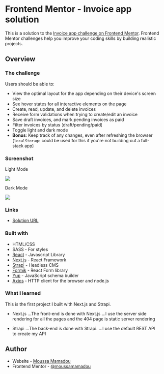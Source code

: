 # Frontend Mentor - Invoice app solution

This is a solution to the [Invoice app challenge on Frontend Mentor](https://www.frontendmentor.io/challenges/invoice-app-i7KaLTQjl). Frontend Mentor challenges help you improve your coding skills by building realistic projects. 

## Overview

### The challenge

Users should be able to:

- View the optimal layout for the app depending on their device's screen size
- See hover states for all interactive elements on the page
- Create, read, update, and delete invoices
- Receive form validations when trying to create/edit an invoice
- Save draft invoices, and mark pending invoices as paid
- Filter invoices by status (draft/pending/paid)
- Toggle light and dark mode
- **Bonus**: Keep track of any changes, even after refreshing the browser (`localStorage` could be used for this if you're not building out a full-stack app)

### Screenshot

  Light Mode

![](./public/screenshot-invoice-app-light.png)

  Dark Mode

![](./public/screenshot-invoice-app-dark.png)

### Links

- [Solution URL](https://invoice-app-moussa.vercel.app/)

### Built with

- HTML/CSS 
- SASS - For styles
- [React](https://reactjs.org/) - Javascript Library
- [Next.js](https://nextjs.org/) - React Framework 
- [Strapi](https://strapi.io/) - Headless CMS 
- [Formik](https://formik.org/) - React Form library 
- [Yup](https://github.com/jquense/yup/) - JavaScript schema builder 
- [Axios](https://axios-http.com/) - HTTP client for the browser and node.js 

### What I learned

This is the first project I built with Next.js and Strapi. 
- Next.js
...The front-end is done with Next.js
...I use the server side rendering for all the pages and the 404 page is static server rendering

- Strapi
...The back-end is done with Strapi.
...I use the default REST API to create my API

## Author

- Website - [Moussa Mamadou](http://www.moussamamadou.com)
- Frontend Mentor - [@moussamamadou](https://www.frontendmentor.io/profile/moussamamadou)


